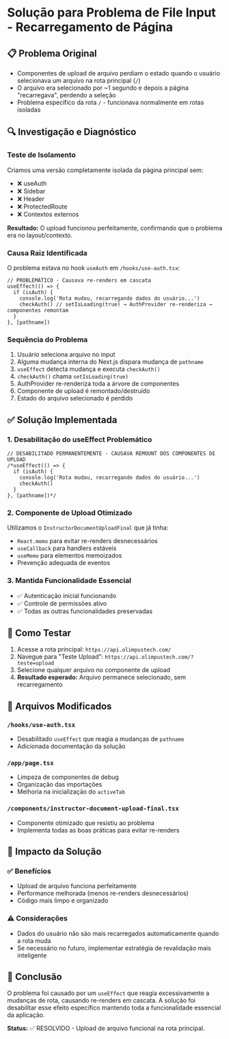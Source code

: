 # Solução para Problema de File Input - Recarregamento de Página

## 📋 Problema Original
- Componentes de upload de arquivo perdiam o estado quando o usuário selecionava um arquivo na rota principal (`/`)
- O arquivo era selecionado por ~1 segundo e depois a página "recarregava", perdendo a seleção
- Problema específico da rota `/` - funcionava normalmente em rotas isoladas

## 🔍 Investigação e Diagnóstico

### Teste de Isolamento
Criamos uma versão completamente isolada da página principal sem:
- ❌ useAuth
- ❌ Sidebar  
- ❌ Header
- ❌ ProtectedRoute
- ❌ Contextos externos

**Resultado:** O upload funcionou perfeitamente, confirmando que o problema era no layout/contexto.

### Causa Raiz Identificada
O problema estava no hook `useAuth` em `/hooks/use-auth.tsx`:

```tsx
// PROBLEMÁTICO - Causava re-renders em cascata
useEffect(() => {
  if (isAuth) {
    console.log('Rota mudou, recarregando dados do usuário...')
    checkAuth() // setIsLoading(true) → AuthProvider re-renderiza → componentes remontam
  }
}, [pathname])
```

### Sequência do Problema
1. Usuário seleciona arquivo no input
2. Alguma mudança interna do Next.js dispara mudança de `pathname`
3. `useEffect` detecta mudança e executa `checkAuth()`
4. `checkAuth()` chama `setIsLoading(true)`
5. AuthProvider re-renderiza toda a árvore de componentes
6. Componente de upload é remontado/destruído
7. Estado do arquivo selecionado é perdido

## ✅ Solução Implementada

### 1. Desabilitação do useEffect Problemático
```tsx
// DESABILITADO PERMANENTEMENTE - CAUSAVA REMOUNT DOS COMPONENTES DE UPLOAD
/*useEffect(() => {
  if (isAuth) {
    console.log('Rota mudou, recarregando dados do usuário...')
    checkAuth()
  }
}, [pathname])*/
```

### 2. Componente de Upload Otimizado
Utilizamos o `InstructorDocumentUploadFinal` que já tinha:
- `React.memo` para evitar re-renders desnecessários
- `useCallback` para handlers estáveis
- `useMemo` para elementos memoizados
- Prevenção adequada de eventos

### 3. Mantida Funcionalidade Essencial
- ✅ Autenticação inicial funcionando
- ✅ Controle de permissões ativo
- ✅ Todas as outras funcionalidades preservadas

## 🧪 Como Testar

1. Acesse a rota principal: `https://api.olimpustech.com/`
2. Navegue para "Teste Upload": `https://api.olimpustech.com/?teste=upload`
3. Selecione qualquer arquivo no componente de upload
4. **Resultado esperado:** Arquivo permanece selecionado, sem recarregamento

## 📝 Arquivos Modificados

### `/hooks/use-auth.tsx`
- Desabilitado `useEffect` que reagia a mudanças de `pathname`
- Adicionada documentação da solução

### `/app/page.tsx`
- Limpeza de componentes de debug
- Organização das importações
- Melhoria na inicialização do `activeTab`

### `/components/instructor-document-upload-final.tsx`
- Componente otimizado que resistiu ao problema
- Implementa todas as boas práticas para evitar re-renders

## 🔄 Impacto da Solução

### ✅ Benefícios
- Upload de arquivo funciona perfeitamente
- Performance melhorada (menos re-renders desnecessários)
- Código mais limpo e organizado

### ⚠️ Considerações
- Dados do usuário não são mais recarregados automaticamente quando a rota muda
- Se necessário no futuro, implementar estratégia de revalidação mais inteligente

## 🎯 Conclusão

O problema foi causado por um `useEffect` que reagia excessivamente a mudanças de rota, causando re-renders em cascata. A solução foi desabilitar esse efeito específico mantendo toda a funcionalidade essencial da aplicação.

**Status:** ✅ RESOLVIDO - Upload de arquivo funcional na rota principal.
